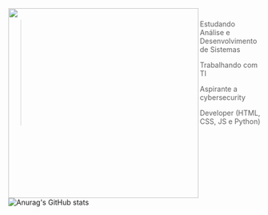 <img align="left" height="380" src="https://i.pinimg.com/564x/77/7c/64/777c645d10459ed2c7496c2a6a903fbc.jpg"  />

###

  > Estudando Análise e Desenvolvimento de Sistemas
  >
  > Trabalhando com TI
  > 
  > Aspirante a cybersecurity
  >
  > Developer (HTML, CSS, JS e Python) 

![Anurag's GitHub stats](https://github-readme-stats.vercel.app/api?username=borakove&show_icons=true&theme=dracula)

